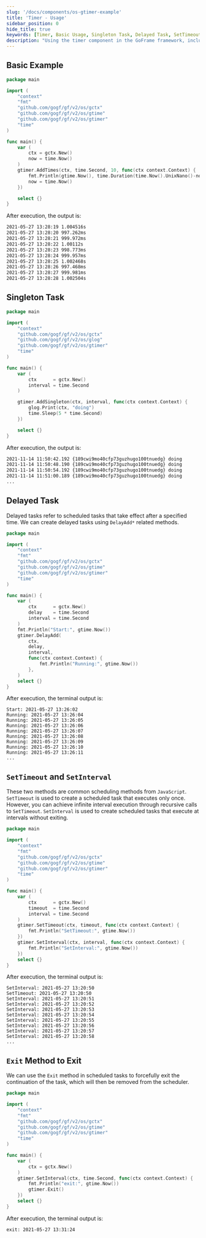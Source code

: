 ```yaml
---
slug: '/docs/components/os-gtimer-example'
title: 'Timer - Usage'
sidebar_position: 0
hide_title: true
keywords: [Timer, Basic Usage, Singleton Task, Delayed Task, SetTimeout, SetInterval, Task Exit, GoFrame, GoFrame Framework, gtimer]
description: "Using the timer component in the GoFrame framework, including basic usage, singleton tasks, delayed tasks, and scheduled operations through SetTimeout and SetInterval methods. Detailed explanation of the implementation and execution results of these scheduled tasks, and demonstration of how to use the Exit method to exit timed tasks."
---
```


## Basic Example

```go
package main

import (
    "context"
    "fmt"
    "github.com/gogf/gf/v2/os/gctx"
    "github.com/gogf/gf/v2/os/gtime"
    "github.com/gogf/gf/v2/os/gtimer"
    "time"
)

func main() {
    var (
        ctx = gctx.New()
        now = time.Now()
    )
    gtimer.AddTimes(ctx, time.Second, 10, func(ctx context.Context) {
        fmt.Println(gtime.Now(), time.Duration(time.Now().UnixNano()-now.UnixNano()))
        now = time.Now()
    })

    select {}
}
```

After execution, the output is:

```html
2021-05-27 13:28:19 1.004516s
2021-05-27 13:28:20 997.262ms
2021-05-27 13:28:21 999.972ms
2021-05-27 13:28:22 1.00112s
2021-05-27 13:28:23 998.773ms
2021-05-27 13:28:24 999.957ms
2021-05-27 13:28:25 1.002468s
2021-05-27 13:28:26 997.468ms
2021-05-27 13:28:27 999.981ms
2021-05-27 13:28:28 1.002504s
```

## Singleton Task

```go
package main

import (
    "context"
    "github.com/gogf/gf/v2/os/gctx"
    "github.com/gogf/gf/v2/os/glog"
    "github.com/gogf/gf/v2/os/gtimer"
    "time"
)

func main() {
    var (
        ctx      = gctx.New()
        interval = time.Second
    )

    gtimer.AddSingleton(ctx, interval, func(ctx context.Context) {
        glog.Print(ctx, "doing")
        time.Sleep(5 * time.Second)
    })

    select {}
}
```

After execution, the output is:

```html
2021-11-14 11:50:42.192 {189cwi9mo40cfp73guzhugo100tnuedg} doing
2021-11-14 11:50:48.190 {189cwi9mo40cfp73guzhugo100tnuedg} doing
2021-11-14 11:50:54.192 {189cwi9mo40cfp73guzhugo100tnuedg} doing
2021-11-14 11:51:00.189 {189cwi9mo40cfp73guzhugo100tnuedg} doing
...
```

## Delayed Task

Delayed tasks refer to scheduled tasks that take effect after a specified time. We can create delayed tasks using `DelayAdd*` related methods.

```go
package main

import (
    "context"
    "fmt"
    "github.com/gogf/gf/v2/os/gctx"
    "github.com/gogf/gf/v2/os/gtime"
    "github.com/gogf/gf/v2/os/gtimer"
    "time"
)

func main() {
    var (
        ctx      = gctx.New()
        delay    = time.Second
        interval = time.Second
    )
    fmt.Println("Start:", gtime.Now())
    gtimer.DelayAdd(
        ctx,
        delay,
        interval,
        func(ctx context.Context) {
            fmt.Println("Running:", gtime.Now())
        },
    )
    select {}
}
```

After execution, the terminal output is:

```
Start: 2021-05-27 13:26:02
Running: 2021-05-27 13:26:04
Running: 2021-05-27 13:26:05
Running: 2021-05-27 13:26:06
Running: 2021-05-27 13:26:07
Running: 2021-05-27 13:26:08
Running: 2021-05-27 13:26:09
Running: 2021-05-27 13:26:10
Running: 2021-05-27 13:26:11
...
```

## `SetTimeout` and `SetInterval`

These two methods are common scheduling methods from `JavaScript`. `SetTimeout` is used to create a scheduled task that executes only once. However, you can achieve infinite interval execution through recursive calls to `SetTimeout`. `SetInterval` is used to create scheduled tasks that execute at intervals without exiting.

```go
package main

import (
    "context"
    "fmt"
    "github.com/gogf/gf/v2/os/gctx"
    "github.com/gogf/gf/v2/os/gtime"
    "github.com/gogf/gf/v2/os/gtimer"
    "time"
)

func main() {
    var (
        ctx      = gctx.New()
        timeout  = time.Second
        interval = time.Second
    )
    gtimer.SetTimeout(ctx, timeout, func(ctx context.Context) {
        fmt.Println("SetTimeout:", gtime.Now())
    })
    gtimer.SetInterval(ctx, interval, func(ctx context.Context) {
        fmt.Println("SetInterval:", gtime.Now())
    })
    select {}
}
```

After execution, the terminal output is:

```
SetInterval: 2021-05-27 13:20:50
SetTimeout: 2021-05-27 13:20:50
SetInterval: 2021-05-27 13:20:51
SetInterval: 2021-05-27 13:20:52
SetInterval: 2021-05-27 13:20:53
SetInterval: 2021-05-27 13:20:54
SetInterval: 2021-05-27 13:20:55
SetInterval: 2021-05-27 13:20:56
SetInterval: 2021-05-27 13:20:57
SetInterval: 2021-05-27 13:20:58
...
```

## `Exit` Method to Exit

We can use the `Exit` method in scheduled tasks to forcefully exit the continuation of the task, which will then be removed from the scheduler.

```go
package main

import (
    "context"
    "fmt"
    "github.com/gogf/gf/v2/os/gctx"
    "github.com/gogf/gf/v2/os/gtime"
    "github.com/gogf/gf/v2/os/gtimer"
    "time"
)

func main() {
    var (
        ctx = gctx.New()
    )
    gtimer.SetInterval(ctx, time.Second, func(ctx context.Context) {
        fmt.Println("exit:", gtime.Now())
        gtimer.Exit()
    })
    select {}
}
```

After execution, the terminal output is:

```
exit: 2021-05-27 13:31:24
```